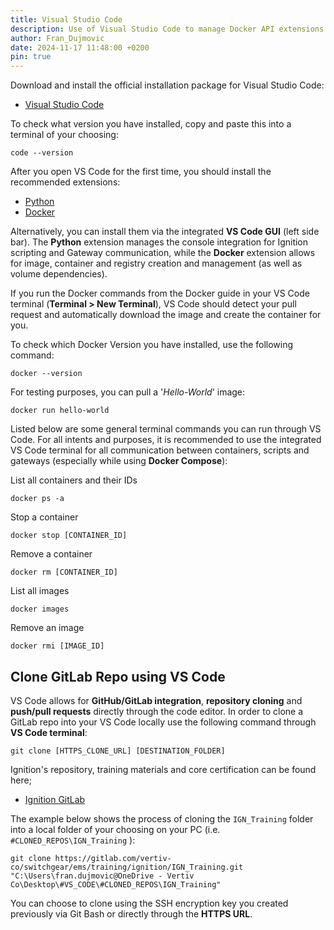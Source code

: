 ```yaml
---
title: Visual Studio Code
description: Use of Visual Studio Code to manage Docker API extensions and edit code.
author: Fran_Dujmovic
date: 2024-11-17 11:48:00 +0200
pin: true
---
```

Download and install the official installation package for Visual Studio Code:

- [Visual Studio Code](https://code.visualstudio.com/)

To check what version you have installed, copy and paste this into a terminal of your choosing:

```
code --version
```

After you open VS Code for the first time, you should install the recommended extensions:

- [Python](https://marketplace.visualstudio.com/items?itemName=ms-python.python)
- [Docker](https://marketplace.visualstudio.com/items?itemName=ms-azuretools.vscode-docker)

Alternatively, you can install them via the integrated **VS Code GUI** (left side bar). The **Python** extension manages the console integration for Ignition scripting and Gateway communication, while the **Docker** extension allows for image, container and registry creation and management (as well as volume dependencies).

If you run the Docker commands from the Docker guide in your VS Code terminal (**Terminal > New Terminal**), VS Code should detect your pull request and automatically download the image and create the container for you.

To check which Docker Version you have installed, use the following command:

```
docker --version
```

For testing purposes, you can pull a '*Hello-World*' image:

```
docker run hello-world
```

Listed below are some general terminal commands you can run through VS Code. For all intents and purposes, it is recommended to use the integrated VS Code terminal for all communication between containers, scripts and gateways (especially while using **Docker Compose**):

List all containers and their IDs
```
docker ps -a 
```

Stop a container
```
docker stop [CONTAINER_ID]
```

Remove a container
```
docker rm [CONTAINER_ID]
```

List all images
```
docker images
```

Remove an image
```
docker rmi [IMAGE_ID]
```


## Clone GitLab Repo using VS Code

VS Code allows for **GitHub/GitLab integration**, **repository cloning** and **push/pull requests** directly through the code editor.
In order to clone a GitLab repo into your VS Code locally use the following command through **VS Code terminal**:

```
git clone [HTTPS_CLONE_URL] [DESTINATION_FOLDER]
```

Ignition's repository, training materials and core certification can be found here;

- [Ignition GitLab](https://gitlab.com/vertiv-co/switchgear/ems/training/ignition/IGN_Training)

The example below shows the process of cloning the  `IGN_Training` folder into a local folder of your choosing on your PC (i.e. `#CLONED_REPOS\IGN_Training` ):

```
git clone https://gitlab.com/vertiv-co/switchgear/ems/training/ignition/IGN_Training.git "C:\Users\fran.dujmovic@OneDrive - Vertiv Co\Desktop\#VS_CODE\#CLONED_REPOS\IGN_Training"
```

You can choose to clone using the SSH encryption key you created previously via Git Bash or directly through the **HTTPS URL**.
